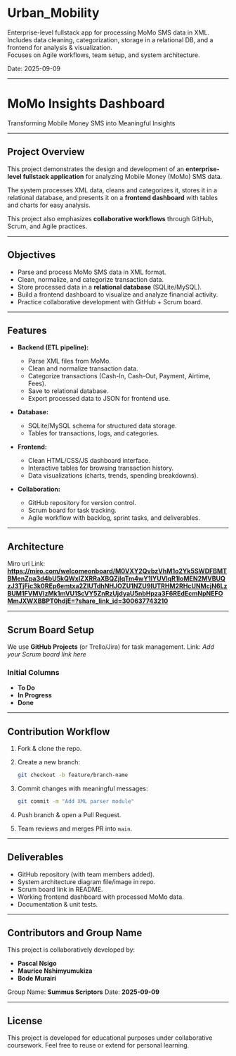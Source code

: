 # Urban_Mobility

Enterprise-level fullstack app for processing MoMo SMS data in XML.  
Includes data cleaning, categorization, storage in a relational DB, and a frontend for analysis & visualization.  
Focuses on Agile workflows, team setup, and system architecture.  

 Date: 2025-09-09  

---

# MoMo Insights Dashboard

Transforming Mobile Money SMS into Meaningful Insights  

---

## Project Overview
This project demonstrates the design and development of an **enterprise-level fullstack application** for analyzing Mobile Money (MoMo) SMS data.  

The system processes XML data, cleans and categorizes it, stores it in a relational database, and presents it on a **frontend dashboard** with tables and charts for easy analysis.  

This project also emphasizes **collaborative workflows** through GitHub, Scrum, and Agile practices.  

---

## Objectives
- Parse and process MoMo SMS data in XML format.
- Clean, normalize, and categorize transaction data.
- Store processed data in a **relational database** (SQLite/MySQL).
- Build a frontend dashboard to visualize and analyze financial activity.
- Practice collaborative development with GitHub + Scrum board.

---

## Features
- **Backend (ETL pipeline):**
  - Parse XML files from MoMo.
  - Clean and normalize transaction data.
  - Categorize transactions (Cash-In, Cash-Out, Payment, Airtime, Fees).
  - Save to relational database.
  - Export processed data to JSON for frontend use.

- **Database:**
  - SQLite/MySQL schema for structured data storage.
  - Tables for transactions, logs, and categories.

- **Frontend:**
  - Clean HTML/CSS/JS dashboard interface.
  - Interactive tables for browsing transaction history.
  - Data visualizations (charts, trends, spending breakdowns).

- **Collaboration:**
  - GitHub repository for version control.
  - Scrum board for task tracking.
  - Agile workflow with backlog, sprint tasks, and deliverables.

---

## Architecture 

Miro url Link: **https://miro.com/welcomeonboard/M0VXY2QvbzVhM1o2Yk5SWDFBMTBMenZpa3d4bU5kQWxlZXRRaXBQZjlqTm4wY1lYUVlqR1loMEN2MVBUQzJ3TjFic3k0REp6emtxa2ZlUTdhNHJOZU1NZU9IUTRHM2RHcUNMcjN6LzBUM1FVMVIzMk1mVU1ScVY5ZnRzUjdyaU5nbHpza3F6REdEcmNpNEFOMmJXWXBBPT0hdjE=?share_link_id=300637743210**

---

## Scrum Board Setup

We use **GitHub Projects** (or Trello/Jira) for task management.
Link: *Add your Scrum board link here*

### Initial Columns

* **To Do**
* **In Progress**
* **Done**

---

## Contribution Workflow

1. Fork & clone the repo.
2. Create a new branch:

   ```bash
   git checkout -b feature/branch-name
   ```
3. Commit changes with meaningful messages:

   ```bash
   git commit -m "Add XML parser module"
   ```
4. Push branch & open a Pull Request.
5. Team reviews and merges PR into `main`.

---

## Deliverables

* GitHub repository (with team members added).
* System architecture diagram file/image in repo.
* Scrum board link in README.
* Working frontend dashboard with processed MoMo data.
* Documentation & unit tests.

---

## Contributors and Group Name

This project is collaboratively developed by:

* **Pascal Nsigo**
* **Maurice Nshimyumukiza**
* **Bode Murairi**

 Group Name: **Summus Scriptors**
 Date: **2025-09-09**  

---

## License

This project is developed for educational purposes under collaborative coursework.
Feel free to reuse or extend for personal learning.
